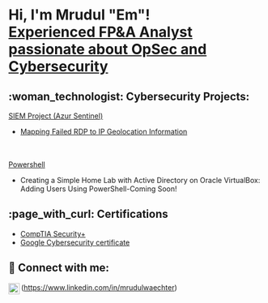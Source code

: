<h1>Hi, I'm Mrudul "Em"! <br/><a href="https://github.com/Mrudul-Waechter"> <a href="https://www.linkedin.com/in/mrudulwaechter/">Experienced FP&A Analyst passionate about OpSec and Cybersecurity</a>
<h2>:woman_technologist: Cybersecurity Projects:</h2>
  
 <ins>SIEM Project (Azur Sentinel)</ins>
- [Mapping Failed RDP to IP Geolocation Information](https://github.com/Mrudul-Waechter/Sentinel-Lab)
<br />

<br />
<ins>Powershell</ins>

- Creating a Simple Home Lab with Active Directory on Oracle VirtualBox: Adding Users Using PowerShell-Coming Soon!



<h2> :page_with_curl: Certifications </h2>

- [CompTIA Security+](https://imgur.com/a/SSZQ7CE)
- [Google Cybersecurity certificate](https://coursera.org/share/2ab59036896ffd7ec2a29593801aa946)
  

<h2> 🤳 Connect with me:</h2>

<img align="left" alt="Mrudul Waechter |  LinkedIn" width="22px" src="https://cdn.jsdelivr.net/npm/simple-icons@v3/icons/linkedin.svg" />(https://www.linkedin.com/in/mrudulwaechter)
